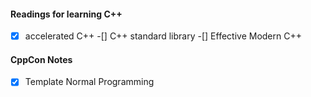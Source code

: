 
#### Readings for learning C++

-[x] accelerated C++ 
-[] C++ standard library 
-[] Effective Modern C++ 


#### CppCon Notes 

-[x] Template Normal Programming
